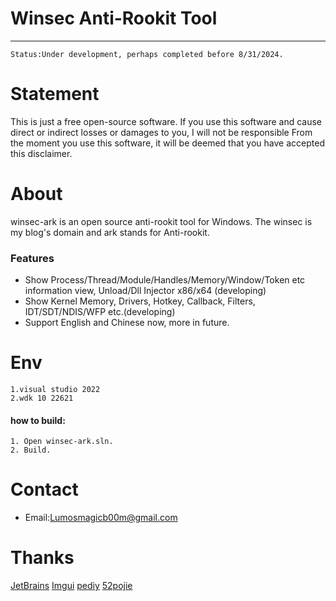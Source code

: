 # Winsec Anti-Rookit Tool
------------------------------------------------------------
    Status:Under development, perhaps completed before 8/31/2024.
# Statement

This is just a free open-source software. If you use this software and cause direct or indirect losses or damages to you, I will not be responsible From the moment you use this software, it will be deemed that you have accepted this disclaimer.

# About

winsec-ark is an open source anti-rookit tool for Windows. The winsec is my blog's domain and ark stands for Anti-rookit.

### Features

- Show Process/Thread/Module/Handles/Memory/Window/Token etc information view, Unload/Dll Injector x86/x64 (developing)
- Show Kernel Memory, Drivers, Hotkey, Callback, Filters, IDT/SDT/NDIS/WFP etc.(developing)
-  Support English and Chinese now, more in future.

# Env
    1.visual studio 2022
    2.wdk 10 22621

#### how to build:

```
1. Open winsec-ark.sln.
2. Build.
```

# Contact

- Email:Lumosmagicb00m@gmail.com

# Thanks
[JetBrains](https://www.jetbrains.com/)
[Imgui](https://github.com/ocornut/imgui/)
[pediy](https://bbs.pediy.com)
[52pojie](https://www.52pojie.cn)
